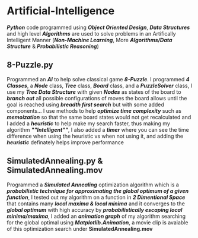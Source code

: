 # Artificial-Intelligence

**_Python_** code programmed using **_Object Oriented Design_**, **_Data Structures_** and high level **_Algorithms_** are used to solve problems in an Artifically Intelligent Manner (**_Non-Machine Learning_**, More **_Algorithms/Data Structure_** & **_Probabilistic Reasoning_**)

## 8-Puzzle.py

Programmed an **_AI_** to help solve classical game **_8-Puzzle_**. I programmed **_4 Classes_**, a **_Node_** class, **_Tree_** class, **_Board_** class, and a **_PuzzleSolver_** class, I use my **_Tree Data Structure_** with given **_Nodes_** as states of the board to **_branch out_** all possible configurations of moves the board allows until the goal is reached using **_breadth first search_** but with some added components... I use methods to help **_optimize time complexity_** such as **_memoization_** so that the same board states would not get recalculated and I added a **_heuristic_** to help make my search faster, thus making my algorithm **_""Intelligent""_**, I also added a **_timer_** where you can see the time difference when using the heuristic vs when not using it, and adding the **_heuristic_** definately helps improve performance

## SimulatedAnnealing.py & SimulatedAnnealing.mov

Programmed a **_Simulated Annealing_** optimization algorithm which is a **_probabilistic technique for approximating the global optimum of a given function_**, I tested out my algorithm on a function in **_2 Dimentional Space_** that contains many **_local maxima & local minima_** and it converges to the **_global optimum_** with high accuracy by **_probabilistically escaping local minima/maxima_**, I added an **_animation graph_** of my algorithm searching for the global optimal using **_Matplotlib.Animation_**, a movie clip is avaiable of this optimization search under **SimulatedAnnealing.mov**
